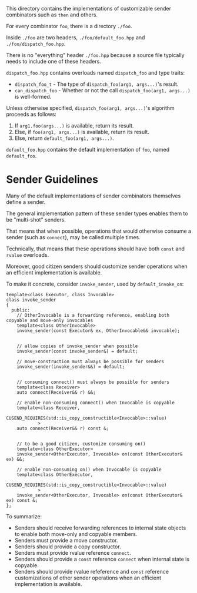 This directory contains the implementations of customizable sender combinators such as `then` and others.

For every combinator `foo`, there is a directory `./foo`.

Inside `./foo` are two headers, `./foo/default_foo.hpp` and `./foo/dispatch_foo.hpp`.

There is no "everything" header `./foo.hpp` because a source file typically needs to include one of these headers.

`dispatch_foo.hpp` contains overloads named `dispatch_foo` and type traits:

  * `dispatch_foo_t` - The type of `dispatch_foo(arg1, args...)`'s result.
  * `can_dispatch_foo` - Whether or not the call `dispatch_foo(arg1, args...)` is well-formed.

Unless otherwise specified, `dispatch_foo(arg1, args...)`'s algorithm proceeds as follows:

  1. If `arg1.foo(args...)` is available, return its result.
  2. Else, if `foo(arg1, args...)` is available, return its result.
  3. Else, return `default_foo(arg1, args...)`.

`default_foo.hpp` contains the default implementation of `foo`, named `default_foo`.

# Sender Guidelines

Many of the default implementations of sender combinators themselves define a sender.

The general implementation pattern of these sender types enables them to be "multi-shot" senders.

That means that when possible, operations that would otherwise consume a sender
(such as `connect`), may be called multiple times.

Technically, that means that these operations should have both `const` and `rvalue` overloads.

Moreover, good citizen senders should customize sender operations when an efficient implementation is available.

To make it concrete, consider `invoke_sender`, used by `default_invoke_on`:

    template<class Executor, class Invocable>
    class invoke_sender
    {
      public:
        // OtherInvocable is a forwarding reference, enabling both copyable and move-only invocables
        template<class OtherInvocable>
        invoke_sender(const Executor& ex, OtherInvocable&& invocable);


        // allow copies of invoke_sender when possible
        invoke_sender(const invoke_sender&) = default;

        // move-construction must always be possible for senders
        invoke_sender(invoke_sender&&) = default;


        // consuming connect() must always be possible for senders
        template<class Receiver>
        auto connect(Receiver&& r) &&;

        // enable non-consuming connect() when Invocable is copyable
        template<class Receiver,
                 CUSEND_REQUIRES(std::is_copy_constructible<Invocable>::value)
                >
        auto connect(Receiver&& r) const &;


        // to be a good citizen, customize consuming on()
        template<class OtherExecutor>
        invoke_sender<OtherExecutor, Invocable> on(const OtherExecutor& ex) &&;

        // enable non-consuming on() when Invocable is copyable
        template<class OtherExecutor,
                 CUSEND_REQUIRES(std::is_copy_constructible<Invocable>::value)
                >
        invoke_sender<OtherExecutor, Invocable> on(const OtherExecutor& ex) const &;
    };

To summarize:

  * Senders should receive forwarding references to internal state objects to enable both move-only and copyable members.
  * Senders must provide a move constructor.
  * Senders should provide a copy constructor.
  * Senders must provide rvalue reference `connect`.
  * Senders should provide a `const` reference `connect` when internal state is copyable.
  * Senders should provide rvalue refeference and `const` reference customizations of other sender operations when an efficient implementation is available.

